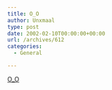 ```yaml
---
title: O_O
author: Unxmaal
type: post
date: 2002-02-10T00:00:00+00:00
url: /archives/612
categories:
  - General

---
```

[O_O][1]

 [1]: http://home.kimo.com.tw/netspooky/kikia/